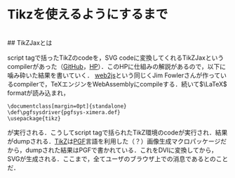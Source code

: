 # Tikzを使えるようにするまで
<br>
## TikZJaxとは

script tagで括ったTikZのcodeを，SVG codeに変換してくれるTikZJaxというcompilerがあった（[GitHub](https://github.com/kisonecat/tikzjax)，[HP](http://tikzjax.com/)）．このHPに仕組みの解説があるので，以下に噛み砕いた結果を書いていく．
[web2js](https://github.com/kisonecat/web2js)という同じくJim Fowlerさんが作っているcompilerで，TeXエンジンをWebAssemblyにcompileする．続いて$\LaTeX$ formatが読み込まれ，

```[tex]
\documentclass[margin=0pt]{standalone}
\def\pgfsysdriver{pgfsys-ximera.def}
\usepackage{tikz}
```

が実行される．こうしてscript tagで括られたTikZ環境のcodeが実行され．結果がdumpされる．[TikZ](https://en.wikipedia.org/wiki/PGF/TikZ)は[PGF](https://en.wikipedia.org/wiki/Progressive_Graphics_File)言語を利用した（？）画像生成マクロパッケージだから，dumpされた結果はPGFで書かれている．これをDVIに変換してから，SVGが生成される．ここまで，全てユーザのブラウザ上での消息であるとのことだ．